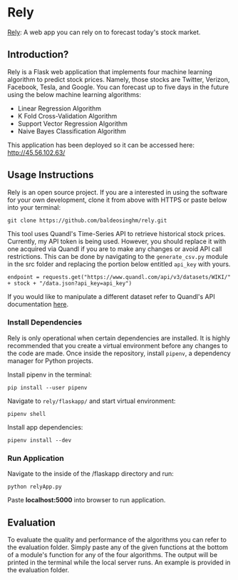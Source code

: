 # Rely
[Rely](http://45.56.102.63/ "Rely's Homepage"): A web app you can rely on to forecast today's stock market.

## Introduction?

Rely is a Flask web application that implements four machine learning algorithm
to predict stock prices. Namely, those stocks are Twitter, Verizon, Facebook,
Tesla, and Google. You can forecast up to five days in the future using the below
machine learning algorithms:

- Linear Regression Algorithm
- K Fold Cross-Validation Algorithm
- Support Vector Regression Algorithm
- Naive Bayes Classification Algorithm

This application has been deployed so it can be accessed here: http://45.56.102.63/

## Usage Instructions

Rely is an open source project.  If you are a interested in using the software
for your own development, clone it from above with HTTPS or paste below into your
terminal:

```
git clone https://github.com/baldeosinghm/rely.git
```

This tool uses Quandl's Time-Series API to retrieve historical stock prices.  Currently, my API token is being used.  However, you should replace it with one acquired via Quandl if you are to make any changes or avoid API call restrictions.  This can be done by navigating to the `generate_csv.py` module in the src folder and replacing the portion below entitled `api_key` with yours.

```
endpoint = requests.get("https://www.quandl.com/api/v3/datasets/WIKI/" + stock + "/data.json?api_key=api_key")
```

If you would like to manipulate a different dataset refer to Quandl's API documentation [here](https://docs.quandl.com).

### Install Dependencies

Rely is only operational when certain dependencies are installed.  It is highly
recommended that you create a virtual environment before any changes to the code
are made. Once inside the repository, install `pipenv`, a dependency manager for Python projects.

Install pipenv in the terminal:
```
pip install --user pipenv
```

Navigate to `rely/flaskapp/` and start virtual environment:
```
pipenv shell
```

Install app dependencies:

```
pipenv install --dev
```

### Run Application

Navigate to the inside of the /flaskapp directory and run:

```
python relyApp.py
```

Paste **localhost:5000** into browser to run application.

## Evaluation

To evaluate the quality and performance of the algorithms you can refer to the evaluation folder.  Simply paste any of the given functions at the bottom of a module's function for any of the four algorithms.  The output will be printed in the terminal while the local server runs.  An example is provided in the evaluation folder.

